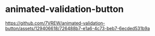 # animated-validation-button

https://github.com/7VREW/animated-validation-button/assets/129406618/726488b7-e1a6-4c73-beb7-6ecded531b9a

